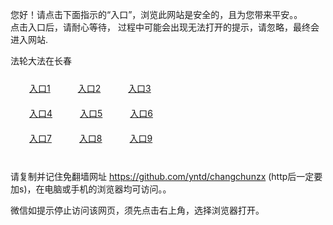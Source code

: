 您好！请点击下面指示的“入口”，浏览此网站是安全的，且为您带来平安。。 <br/>
点击入口后，请耐心等待， 过程中可能会出现无法打开的提示，请忽略，最终会进入网站. </br>

法轮大法在长春<br/>
<div style="padding:10px"><a style="margin:20px" target="_blank" href="https://dsp2nzx3dplq.cloudfront.net/2Qpsp?kmvuxrn" id="ccLink1" rel="nofollow">入口1</a> <a target="_blank" style="margin:20px" href="https://d14su1hznrgsry.cloudfront.net/2Qpsp?hwfhvu" id="ccLink2" rel="nofollow">入口2</a> <a style="margin:20px" target="_blank" href="https://d2kx659pad4e95.cloudfront.net/2Qpsp?xwltzs" id="ccLink3" rel="nofollow">入口3</a></div>

<div style="padding:10px" ><a style="margin:20px" target="_blank" href="https://dsp2nzx3dplq.cloudfront.net/2Qpsp?kmvuxrn" id="ccLink4" rel="nofollow">入口4</a> <a style="margin:20px" href="https://d14su1hznrgsry.cloudfront.net/2Qpsp?hwfhvu" target="_blank" id="ccLink5" rel="nofollow">入口5</a> <a style="margin:20px" href="https://d2kx659pad4e95.cloudfront.net/2Qpsp?xwltzs" target="_blank" id="ccLink6" rel="nofollow">入口6</a></div>

<div style="padding:10px"><a style="margin:20px" target="_blank" href="https://dsp2nzx3dplq.cloudfront.net/2Qpsp?kmvuxrn" id="ccLink7" rel="nofollow">入口7</a> <a style="margin:20px" href="https://d14su1hznrgsry.cloudfront.net/2Qpsp?hwfhvu" target="_blank" id="ccLink8" rel="nofollow">入口8</a> <a style="margin:20px" target="_blank" href="https://d2kx659pad4e95.cloudfront.net/2Qpsp?xwltzs" id="ccLink9" rel="nofollow">入口9</a></div>

<br/>



请复制并记住免翻墙网址 https://github.com/yntd/changchunzx (http后一定要加s)，在电脑或手机的浏览器均可访问。。<br/>

微信如提示停止访问该网页，须先点击右上角，选择浏览器打开。
